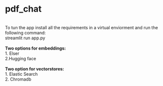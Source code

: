 # pdf_chat
<br />To tun the app install all the requirements in a virtual enviorment and run the following command:
<br />streamlit run app.py
<br />
<br />**Two options for embeddings:**
<br /> 1. Elser 
<br /> 2.Hugging face
<br />
<br /> **Two option for vectorstores:**
<br /> 1. Elastic Search
<br /> 2. Chromadb
<br />
<br />

 
